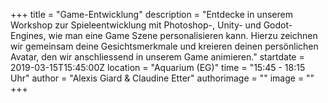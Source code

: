 +++
title = "Game-Entwicklung"
description = "Entdecke in unserem Workshop zur Spieleentwicklung mit Photoshop-, Unity- und Godot-Engines, wie man eine Game Szene personalisieren kann. Hierzu zeichnen wir gemeinsam deine Gesichtsmerkmale und kreieren deinen persönlichen Avatar, den wir anschliessend in unserem Game animieren."
startdate = 2019-03-15T15:45:00Z
location = "Aquarium (EG)"
time = "15:45 - 18:15 Uhr"
author = "Alexis Giard & Claudine Etter"
authorimage = ""
image = ""
+++
